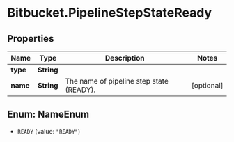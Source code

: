 # Bitbucket.PipelineStepStateReady

## Properties

Name | Type | Description | Notes
------------ | ------------- | ------------- | -------------
**type** | **String** |  | 
**name** | **String** | The name of pipeline step state (READY). | [optional] 



## Enum: NameEnum


* `READY` (value: `"READY"`)




